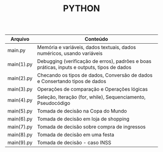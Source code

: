 <div align="center">
<h1>PYTHON</h1><br><br> </div>

Arquivo | Conteúdo
--------|-----------
main.py | Memória e variáveis, dados textuais, dados numéricos, usando variáveis  <br>
main(1).py | Debugging (verificação de erros), padrões e boas práticas, inputs e outputs, tipos de dados <br>
main(2).py | Checando os tipos de dados, Conversão de dados e Consertando tipos de dados <br>
main(3).py | Operações de comparação e Operações lógicas <br>
main(4).py | Seleção, Iteração (for, while), Sequenciamento, Pseudocódigo <br>
main(5).py | Tomada de decisão na Copa do Mundo <br>
main(6).py | Tomada de decisão em loja de shopping <br>
main(7).py | Tomada de decisão sobre compra de ingressos <br>
main(8).py | Tomada de decisão em uma festa <br>
main(9).py | Tomada de decisão - caso INSS <br>


